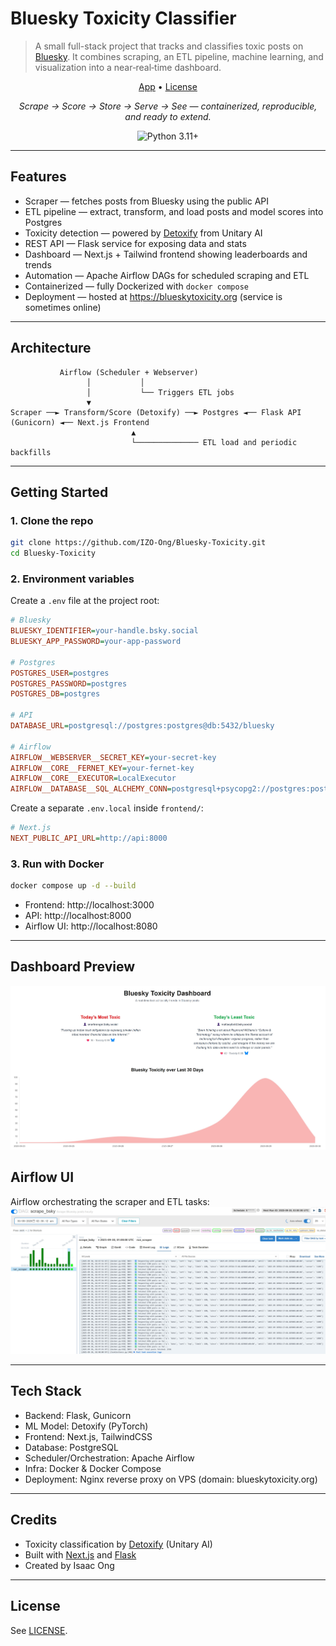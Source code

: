 # Bluesky Toxicity Classifier

> A small full-stack project that tracks and classifies toxic posts on [Bluesky](https://bsky.app).
> It combines scraping, an ETL pipeline, machine learning, and visualization into a near‑real‑time dashboard.

<p align="center">
    <a href="https://blueskytoxicity.org">App</a> •
    <a href="LICENSE">License</a>
</p>

<p align="center">
    <em>Scrape → Score → Store → Serve → See — containerized, reproducible, and ready to extend.</em>
</p>

<p align="center">
    <img alt="Python 3.11+" src="https://img.shields.io/badge/python-3.11%2B-blue" />
</p>

---

## Features
- Scraper — fetches posts from Bluesky using the public API
- ETL pipeline — extract, transform, and load posts and model scores into Postgres
- Toxicity detection — powered by [Detoxify](https://github.com/unitaryai/detoxify) from Unitary AI
- REST API — Flask service for exposing data and stats
- Dashboard — Next.js + Tailwind frontend showing leaderboards and trends
- Automation — Apache Airflow DAGs for scheduled scraping and ETL
- Containerized — fully Dockerized with `docker compose`
- Deployment — hosted at https://blueskytoxicity.org (service is sometimes online)

---

## Architecture
```
           Airflow (Scheduler + Webserver)
                 │           │
                 │           └── Triggers ETL jobs
                 ▼
Scraper ──► Transform/Score (Detoxify) ──► Postgres ◄── Flask API (Gunicorn) ◄── Next.js Frontend
                           ▲
                           └────────────── ETL load and periodic backfills
```

---

## Getting Started

### 1. Clone the repo
```bash
git clone https://github.com/IZO-Ong/Bluesky-Toxicity.git
cd Bluesky-Toxicity
```

### 2. Environment variables

Create a `.env` file at the project root:

```ini
# Bluesky
BLUESKY_IDENTIFIER=your-handle.bsky.social
BLUESKY_APP_PASSWORD=your-app-password

# Postgres
POSTGRES_USER=postgres
POSTGRES_PASSWORD=postgres
POSTGRES_DB=postgres

# API
DATABASE_URL=postgresql://postgres:postgres@db:5432/bluesky

# Airflow
AIRFLOW__WEBSERVER__SECRET_KEY=your-secret-key
AIRFLOW__CORE__FERNET_KEY=your-fernet-key
AIRFLOW__CORE__EXECUTOR=LocalExecutor
AIRFLOW__DATABASE__SQL_ALCHEMY_CONN=postgresql+psycopg2://postgres:postgres@db:5432/airflow
```

Create a separate `.env.local` inside `frontend/`:

```ini
# Next.js
NEXT_PUBLIC_API_URL=http://api:8000
```

### 3. Run with Docker
```bash
docker compose up -d --build
```

- Frontend: http://localhost:3000
- API: http://localhost:8000
- Airflow UI: http://localhost:8080

---

## Dashboard Preview
![Web Dashboard](docs/images/web-dashboard.jpg)

## Airflow UI
Airflow orchestrating the scraper and ETL tasks:
![Airflow UI](docs/images/airflow-ui.jpg)

---

## Tech Stack
- Backend: Flask, Gunicorn
- ML Model: Detoxify (PyTorch)
- Frontend: Next.js, TailwindCSS
- Database: PostgreSQL
- Scheduler/Orchestration: Apache Airflow
- Infra: Docker & Docker Compose
- Deployment: Nginx reverse proxy on VPS (domain: blueskytoxicity.org)

---

## Credits
- Toxicity classification by [Detoxify](https://github.com/unitaryai/detoxify) (Unitary AI)
- Built with [Next.js](https://nextjs.org/) and [Flask](https://flask.palletsprojects.com/)
- Created by Isaac Ong

---

## License
See [LICENSE](LICENSE).

